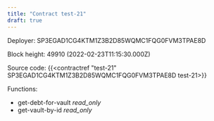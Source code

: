 ```yaml
---
title: "Contract test-21"
draft: true
---
```

Deployer: SP3EGAD1CG4KTM1Z3B2D85WQMC1FQG0FVM3TPAE8D


 



Block height: 49910 (2022-02-23T11:15:30.000Z)

Source code: {{<contractref "test-21" SP3EGAD1CG4KTM1Z3B2D85WQMC1FQG0FVM3TPAE8D test-21>}}

Functions:

* get-debt-for-vault _read_only_
* get-vault-by-id _read_only_
